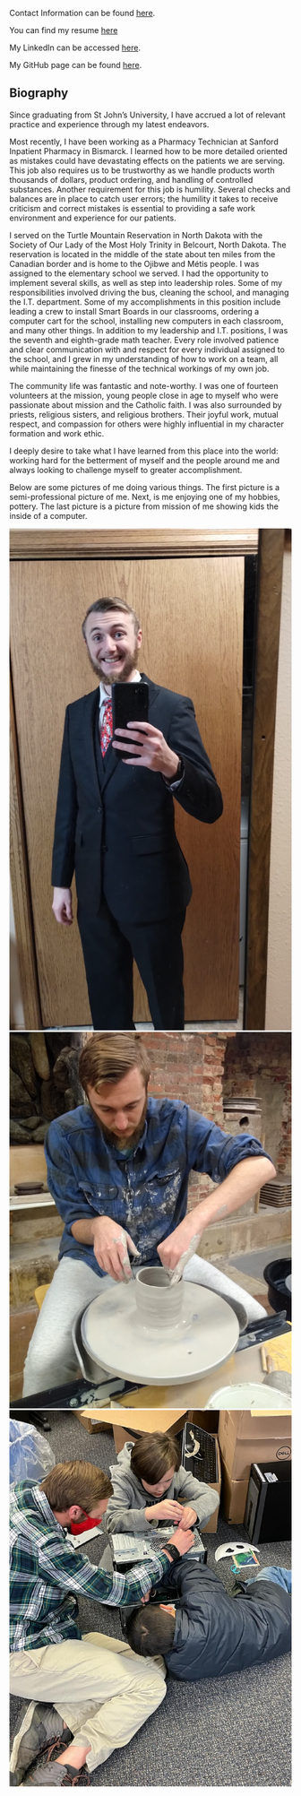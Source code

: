 Contact Information can be found [here](contact.md).

You can find my resume [here](resume.md)

My LinkedIn can be accessed [here](https://www.linkedin.com/in/nathan-drees-9b247a1ab/).

My GitHub page can be found [here](https://github.com/nndrees).


## Biography

Since graduating from St John’s University, I have accrued a lot of relevant practice and experience through my latest endeavors. 


Most recently, I have been working as a Pharmacy Technician at Sanford Inpatient Pharmacy in Bismarck. I learned how to be more detailed oriented as mistakes could have devastating effects on the patients we are serving. This job also requires us to be trustworthy as we handle products worth thousands of dollars, product ordering, and handling of controlled substances. Another requirement for this job is humility. Several checks and balances are in place to catch user errors; the humility it takes to receive criticism and correct mistakes is essential to providing a safe work environment and experience for our patients.

I served on the Turtle Mountain Reservation in North Dakota with the Society of Our Lady of the Most Holy Trinity in Belcourt, North Dakota. The reservation is located in the middle of the state about ten miles from the Canadian border and is home to the Ojibwe and Métis people. I was assigned to the elementary school we served. I had the opportunity to implement several skills, as well as step into leadership roles. Some of my responsibilities involved driving the bus, cleaning the school, and managing the I.T. department. Some of my accomplishments in this position include leading a crew to install Smart Boards in our classrooms, ordering a computer cart for the school, installing new computers in each classroom, and many other things. In addition to my leadership and I.T. positions, I was the seventh and eighth-grade math teacher. Every role involved patience and clear communication with and respect for every individual assigned to the school, and I grew in my understanding of how to work on a team, all while maintaining the finesse of the technical workings of my own job. 


The community life was fantastic and note-worthy. I was one of fourteen volunteers at the mission, young people close in age to myself who were passionate about mission and the Catholic faith. I was also surrounded by priests, religious sisters, and religious brothers. Their joyful work, mutual respect, and compassion for others were highly influential in my character formation and work ethic.


I deeply desire to take what I have learned from this place into the world: working hard for the betterment of myself and the people around me and always looking to challenge myself to greater accomplishment.

Below are some pictures of me doing various things. The first picture is a semi-professional picture of me. Next, is me enjoying one of my hobbies, pottery. The last picture is a picture from mission of me showing kids the inside of a computer.


<img src="Dressy.jpeg" alt="Semi-Professional Photo of me">
<img src="Potery.jpg" alt="Me Enjoying one of my Hobbies">
<img src="Mission.jpeg" alt="Showing Kids the Inside of a Computer">
